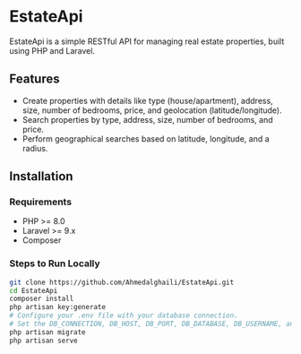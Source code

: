 # EstateApi

EstateApi is a simple RESTful API for managing real estate properties, built using PHP and Laravel.

## Features
- Create properties with details like type (house/apartment), address, size, number of bedrooms, price, and geolocation (latitude/longitude).
- Search properties by type, address, size, number of bedrooms, and price.
- Perform geographical searches based on latitude, longitude, and a radius.

## Installation

### Requirements
- PHP >= 8.0
- Laravel >= 9.x
- Composer

### Steps to Run Locally

```bash
git clone https://github.com/Ahmedalghaili/EstateApi.git
cd EstateApi
composer install
php artisan key:generate
# Configure your .env file with your database connection. 
# Set the DB_CONNECTION, DB_HOST, DB_PORT, DB_DATABASE, DB_USERNAME, and DB_PASSWORD variables in the .env file
php artisan migrate
php artisan serve
